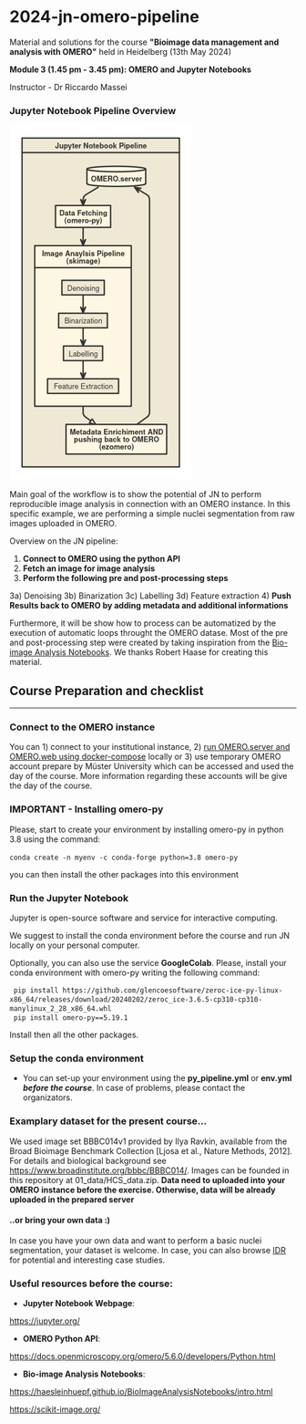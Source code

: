 # 2024-jn-omero-pipeline

Material and solutions for the course **"Bioimage data management and analysis with OMERO"**
held in Heidelberg (13th May 2024)

**Module 3 (1.45 pm - 3.45 pm): OMERO and Jupyter Notebooks**

Instructor - Dr Riccardo Massei

### Jupyter Notebook Pipeline Overview

![JN.png](01_presentation%2F01_images%2FJN.png)

Main goal of the workflow is to show the potential of JN to perform reproducible image
analysis in connection with an OMERO instance. In this specific example, we are performing
a simple nuclei segmentation from raw images uploaded in OMERO. 

Overview on the JN pipeline:
1) **Connect to OMERO using the python API**
2) **Fetch an image for image analysis**
3)  **Perform the following pre and post-processing steps**

   3a) Denoising
   3b) Binarization 
   3c) Labelling 
   3d) Feature extraction
4) **Push Results back to OMERO by adding metadata and additional informations**

Furthermore, it will be show how to process can be automatized by the execution of
automatic loops throught the OMERO datase. Most of the pre and post-processing step 
were created by taking inspiration from the [Bio-image Analysis Notebooks](https://haesleinhuepf.github.io/BioImageAnalysisNotebooks/intro.html).
We thanks Robert Haase for creating this material.

## Course Preparation and checklist

----

### Connect to the OMERO instance

You can 1) connect to your institutional instance, 2) [run OMERO.server and OMERO.web using docker-compose](https://github.com/ome/docker-example-omero) locally or 3) 
use temporary OMERO account prepare by Müster University which can be accessed and used the day of the course. 
More information regarding these accounts will be give the day of the course. 

### IMPORTANT - Installing omero-py
Please, start to create your environment by installing omero-py in python 3.8 using the
command:

`conda create -n myenv -c conda-forge python=3.8 omero-py`

you can then install the other packages into this environment

### Run the Jupyter Notebook
Jupyter is open-source software and service for interactive computing.

We suggest to install the conda environment before the course and
run JN locally on your personal computer.

Optionally, you can also use the service **GoogleColab**. Please, install your conda environment with omero-py writing the following command:

````
 pip install https://github.com/glencoesoftware/zeroc-ice-py-linux-x86_64/releases/download/20240202/zeroc_ice-3.6.5-cp310-cp310-manylinux_2_28_x86_64.whl 
 pip install omero-py==5.19.1 
````

Install then all the other packages. 



### Setup the conda environment
- You can set-up your environment using the **py_pipeline.yml** or **env.yml** **_before the course_**. In case of problems, please contact the organizators.


### Examplary dataset for the present course...

We used image set BBBC014v1 provided by Ilya Ravkin, available from the Broad Bioimage Benchmark Collection [Ljosa et al., Nature Methods, 2012].
For details and biological 
background see https://www.broadinstitute.org/bbbc/BBBC014/. Images can be founded in this repository at
01_data/HCS_data.zip.
**Data need to uploaded into your OMERO instance before the exercise. Otherwise, data will
be already uploaded in the prepared server**

#### ..or bring your own data :)
In case you have your own data and want to perform a basic nuclei segmentation, your 
dataset is welcome. In case, you can also browse [IDR](https://idr.openmicroscopy.org/) for potential and interesting case studies.

### Useful resources before the course:

- **Jupyter Notebook Webpage**:

https://jupyter.org/

- **OMERO Python API**:

https://docs.openmicroscopy.org/omero/5.6.0/developers/Python.html

- **Bio-image Analysis Notebooks**:

https://haesleinhuepf.github.io/BioImageAnalysisNotebooks/intro.html

https://scikit-image.org/